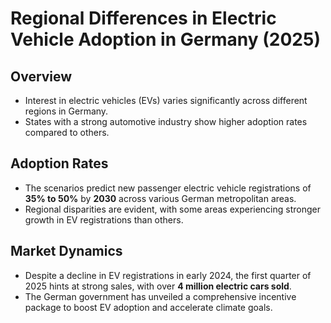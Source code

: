 # Regional Differences in Electric Vehicle Adoption in Germany (2025)

## Overview
- Interest in electric vehicles (EVs) varies significantly across different regions in Germany.
- States with a strong automotive industry show higher adoption rates compared to others.

## Adoption Rates
- The scenarios predict new passenger electric vehicle registrations of **35% to 50%** by **2030** across various German metropolitan areas.
- Regional disparities are evident, with some areas experiencing stronger growth in EV registrations than others.

## Market Dynamics
- Despite a decline in EV registrations in early 2024, the first quarter of 2025 hints at strong sales, with over **4 million electric cars sold**.
- The German government has unveiled a comprehensive incentive package to boost EV adoption and accelerate climate goals.